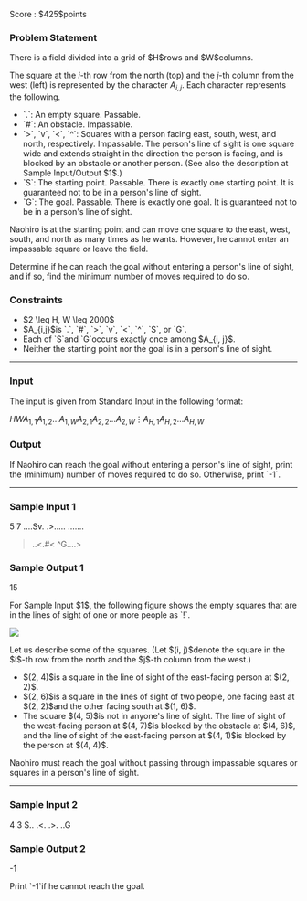
<div>

<span>

<span>

<p>
Score : $425$points
</p>

<div>

<section>

### **Problem Statement**

<p>
There is a field divided into a grid of $H$rows and $W$columns.

The square at the $i$-th row from the north (top) and the $j$-th column from the west (left) is represented by the character $A_{i, j}$. Each character represents the following.
</p>

<ul>

<li>
`.`: An empty square. Passable.
</li>

<li>
`#`: An obstacle. Impassable.
</li>

<li>
`>`, `v`, `<`, `^`: Squares with a person facing east, south, west, and north, respectively. Impassable. The person's line of sight is one square wide and extends straight in the direction the person is facing, and is blocked by an obstacle or another person. (See also the description at Sample Input/Output $1$.)
</li>

<li>
`S`: The starting point. Passable. There is exactly one starting point. It is guaranteed not to be in a person's line of sight.
</li>

<li>
`G`: The goal. Passable. There is exactly one goal. It is guaranteed not to be in a person's line of sight.
</li>

</ul>

<p>
Naohiro is at the starting point and can move one square to the east, west, south, and north as many times as he wants. However, he cannot enter an impassable square or leave the field.

Determine if he can reach the goal without entering a person's line of sight, and if so, find the minimum number of moves required to do so.
</p>

</section>

</div>

<div>

<section>

### **Constraints**

<ul>

<li>
$2 \leq H, W \leq 2000$
</li>

<li>
$A_{i,j}$is `.`, `#`, `>`, `v`, `<`, `^`, `S`, or `G`.
</li>

<li>
Each of `S`and `G`occurs exactly once among $A_{i, j}$.
</li>

<li>
Neither the starting point nor the goal is in a person's line of sight.
</li>

</ul>

</section>

</div>

---

<div>

<div>

<section>

### **Input**

<p>
The input is given from Standard Input in the following format:
</p>

<div>

$H$$W$$A_{1,1}A_{1,2}\dots A_{1,W}$$A_{2,1}A_{2,2}\dots A_{2,W}$$\vdots$$A_{H,1}A_{H,2}\dots A_{H,W}$
</div>

</section>

</div>

<div>

<section>

### **Output**

<p>
If Naohiro can reach the goal without entering a person's line of sight, print the (minimum) number of moves required to do so. Otherwise, print `-1`.
</p>

</section>

</div>

</div>

---

<div>

<section>

### **Sample Input 1**

<div>

5 7
....Sv.
.>.....
.......
>..<.#<
^G....>

</div>

</section>

</div>

<div>

<section>

### **Sample Output 1**

<div>

15

</div>

<p>
For Sample Input $1$, the following figure shows the empty squares that are in the lines of sight of one or more people as `!`. 
</p>

<p>

<img src="https://img.atcoder.jp/abc317/8a40fc4c621cfef326cc25a1f69c0300.jpg">

</img>

</p>

<p>
Let us describe some of the squares. (Let $(i, j)$denote the square in the $i$-th row from the north and the $j$-th column from the west.)
</p>

<ul>

<li>
$(2, 4)$is a square in the line of sight of the east-facing person at $(2, 2)$.
</li>

<li>
$(2, 6)$is a square in the lines of sight of two people, one facing east at $(2, 2)$and the other facing south at $(1, 6)$.
</li>

<li>
The square $(4, 5)$is not in anyone's line of sight. The line of sight of the west-facing person at $(4, 7)$is blocked by the obstacle at $(4, 6)$, and the line of sight of the east-facing person at $(4, 1)$is blocked by the person at $(4, 4)$.
</li>

</ul>

<p>
Naohiro must reach the goal without passing through impassable squares or squares in a person's line of sight.
</p>

</section>

</div>

---

<div>

<section>

### **Sample Input 2**

<div>

4 3
S..
.<.
.>.
..G

</div>

</section>

</div>

<div>

<section>

### **Sample Output 2**

<div>

-1

</div>

<p>
Print `-1`if he cannot reach the goal.
</p>

</section>

</div>

</span>

</span>

</div>
